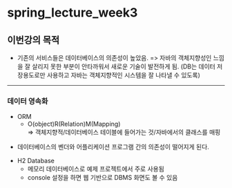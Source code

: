 # spring_lecture_week3

## 이번강의 목적  

- 기존의 서비스들은 데이터베이스의 의존성이 높았음. 
  => 자바의 객체지향성인 느낌을 잘 살리지 못한 부분이 안타까워서 새로운 기술이 발전하게 됨. (DB는 데이터 저장용도로만 사용하고 자바는 객체지향적인 시스템을 잘 나타낼 수 있도록)


---
### 데이터 영속화
- ORM   
  - O(object)R(Relation)M(Mapping)  
=> 객체지향적/데이터베이스 테이블에 들어가는 것/자바에서의 클래스를 매핑

* 데이터베이스의 벤더와 어플리케이션 프로그램 간의 의존성이 떨어지게 된다.

- H2 Database  
  - 메모리 데이터베이스로 예제 프로젝트에서 주로 사용됨
  - console 설정을 하면 웹 기반으로 DBMS 화면도 볼 수 있음
